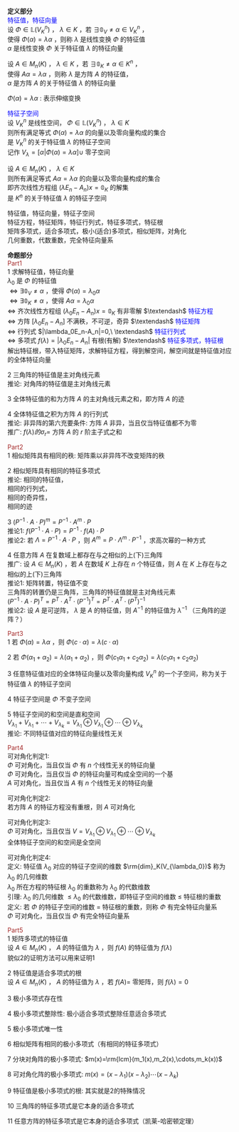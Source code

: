 **定义部分**  
<font color=blue>特征值，特征向量</font>  
设 $\Phi\in\mathbb{L}(V_K^n)$ ， $\lambda\in K$ ，若 $\exists\mathbb{0}_V\neq\alpha\in V_K^n$ ，  
使得 $\Phi(\alpha)=\lambda\alpha$ ，则称 $\lambda$ 是线性变换 $\Phi$ 的特征值  
 $\alpha$ 是线性变换 $\Phi$ 关于特征值 $\lambda$ 的特征向量  
  
设 $A\in M_n(K)$ ， $\lambda\in K$ ，若 $\exists\mathbb{0}_K\neq\alpha\in K^n$ ，  
使得 $A\alpha=\lambda\alpha$ ，则称 $\lambda$ 是方阵 $A$ 的特征值，  
 $\alpha$ 是方阵 $A$ 的关于特征值 $\lambda$ 的特征向量  
  
 $\Phi(\alpha)=\lambda\alpha$ : 表示伸缩变换  
  
<font color=blue>特征子空间</font>  
设 $V_K^n$ 是线性空间， $\Phi\in\mathbb{L}(V_K^n)$ ， $\lambda\in K$   
则所有满足等式 $\Phi(\alpha)=\lambda\alpha$ 的向量以及零向量构成的集合  
是 $V_K^n$ 的关于特征值 $\lambda$ 的特征子空间  
记作 $V_\lambda=[\alpha|\Phi(\alpha)=\lambda\alpha]\cup$ 零子空间  
  
设 $A\in M_n(K)$ ， $\lambda\in K$   
则所有满足等式 $A\alpha=\lambda\alpha$ 的向量以及零向量构成的集合  
即齐次线性方程组 $(\lambda E_n-A_n)x=\mathbb{0}_K$ 的解集  
是 $K^n$ 的关于特征值 $\lambda$ 的特征子空间  
  
特征值，特征向量，特征子空间  
特征方程，特征矩阵，特征行列式，特征多项式，特征根  
矩阵多项式，适合多项式，极小(适合)多项式，相似矩阵，对角化  
几何重数，代数重数，完全特征向量系  
  
**命题部分**  
<font color=brown>Part1</font>  
1 求解特征值，特征向量  
 $\lambda_0$ 是 $\Phi$ 的特征值  
 $\Leftrightarrow\exists\mathbb{0}_V\neq\alpha$ ，使得 $\Phi(\alpha)=\lambda_0\alpha$   
 $\Leftrightarrow\exists\mathbb{0}_K\neq\alpha$ ，使得 $A\alpha=\lambda_0\alpha$   
 $\Leftrightarrow$ 齐次线性方程组 $(\lambda_0E_n-A_n)x=\mathbb{0}_K$ 有非零解 $\textendash$ <font color=blue>特征方程</font>  
 $\Leftrightarrow$ 方阵 $[\lambda_0E_n-A_n]$ 不满秩，不可逆，奇异 $\textendash$ <font color=blue>特征矩阵</font>  
 $\Leftrightarrow$ 行列式 $|\lambda_0E_n-A_n|=0,\ \textendash$ <font color=blue>特征行列式</font>  
 $\Leftrightarrow$ 多项式 $f(\lambda)=|\lambda_0E_n-A_n|$ 有根(有解) $\textendash$ <font color=blue>特征多项式，特征根</font>  
解出特征根，带入特征矩阵，求解特征方程，得到解空间，解空间就是特征值对应的全体特征向量  
  
2 三角阵的特征值是主对角线元素  
  推论: 对角阵的特征值是主对角线元素  
  
3 全体特征值的和为方阵 $A$ 的主对角线元素之和，即方阵 $A$ 的迹  
  
4 全体特征值之积为方阵 $A$ 的行列式  
  推论: 非异阵的第六充要条件: 方阵 $A$ 非异，当且仅当特征值都不为零  
  推广:  $f(\lambda)的\sigma_r=$ 方阵 $A$ 的 $r$ 阶主子式之和  
  
<font color=brown>Part2</font>  
1 相似矩阵具有相同的秩: 矩阵乘以非异阵不改变矩阵的秩  
  
2 相似矩阵具有相同的特征多项式  
  推论: 相同的特征值，  
       相同的行列式，  
       相同的奇异性，  
       相同的迹  
  
3  $(P^{-1}\cdot A\cdot P)^m=P^{-1}\cdot A^m\cdot P$   
  推论1:  $f(P^{-1}\cdot A\cdot P)=P^{-1}\cdot f(A)\cdot P$   
  推论2: 若 $\Lambda=P^{-1}\cdot A\cdot P$ ，则 $A^m=P\cdot\Lambda^m\cdot P^{-1}$ ，求高次幂的一种方式  
  
4 任意方阵 $A$ 在复数域上都存在与之相似的上(下)三角阵  
  推广: 设 $A\in M_n(K)$ ，若 $A$ 在数域 $K$ 上存在 $n$ 个特征值，则 $A$ 在 $K$ 上存在与之相似的上(下)三角阵  
  推论1: 矩阵转置，特征值不变  
        三角阵的转置仍是三角阵，三角阵的特征值就是主对角线元素  
         $(P^{-1}\cdot A\cdot P)^T=P^T\cdot A^T\cdot(P^{-1})^T=P^T\cdot A^T\cdot(P^T)^{-1}$   
  推论2: 设 $A$ 是可逆阵， $\lambda$ 是 $A$ 的特征值，则 $A^{-1}$ 的特征值为 $\lambda^{-1}$ （三角阵的逆阵？）  
  
<font color=brown>Part3</font>  
1 若 $\Phi(\alpha)=\lambda\alpha$ ，则 $\Phi(c\cdot\alpha)=\lambda(c\cdot\alpha)$   
  
2 若 $\Phi(\alpha_1+\alpha_2)=\lambda(\alpha_1+\alpha_2)$ ，则 $\Phi(c_1\alpha_1+c_2\alpha_2)=\lambda(c_1\alpha_1+c_2\alpha_2)$   
  
3 任意特征值对应的全体特征向量以及零向量构成 $V_K^n$ 的一个子空间，称为关于特征值 $\lambda$ 的特征子空间  
  
4 特征子空间是 $\Phi$ 不变子空间  
  
5 特征子空间的和空间是直和空间  
   $V_{\lambda_1}+V_{\lambda_1}+\cdots+V_{\lambda_k}=V_{\lambda_1}\oplus V_{\lambda_1}\oplus \cdots\oplus V_{\lambda_k}$   
  推论: 不同特征值对应的特征向量线性无关  
  
<font color=brown>Part4</font>  
可对角化判定1:   
 $\Phi$ 可对角化，当且仅当 $\Phi$ 有 $n$ 个线性无关的特征向量  
 $\Phi$ 可对角化，当且仅当 $\Phi$ 的特征向量可构成全空间的一个基  
 $A$ 可对角化，当且仅当 $A$ 有 $n$ 个线性无关的特征向量  
  
可对角化判定2:  
若方阵 $A$ 的特征方程没有重根，则 $A$ 可对角化  
  
可对角化判定3:  
 $\Phi$ 可对角化，当且仅当 $V=V_{\lambda_1}\oplus V_{\lambda_1}\oplus \cdots\oplus V_{\lambda_k}$   
全体特征子空间的和空间是全空间  
  
可对角化判定4:  
定义: 特征值 $\lambda_0$ 对应的特征子空间的维数 $\rm{dim}_K(V_{\lambda_0})$ 称为 $\lambda_0$ 的几何维数  
      $\lambda_0$ 所在方程的特征根 $\lambda_0$ 的重数称为 $\lambda_0$ 的代数维数  
引理:  $\lambda_0$ 的几何维数 $\le\lambda_0$ 的代数维数，即特征子空间的维数 $\le$ 特征根的重数  
定义: 若 $\Phi$ 的特征子空间的维数 $=$ 特征根的重数，则称 $\Phi$ 有完全特征向量系  
 $\Phi$ 可对角化，当且仅当 $\Phi$ 有完全特征向量系  
  
<font color=brown>Part5</font>  
1 矩阵多项式的特征值  
设 $A\in M_n(K)$ ， $A$ 的特征值为 $\lambda$ ，则 $f(A)$ 的特征值为 $f(\lambda)$   
貌似2的证明方法可以用来证明1  
  
2 特征值是适合多项式的根  
设 $A\in M_n(K)$ ， $A$ 的特征值为 $\lambda$ ，若 $f(A)=$ 零矩阵，则 $f(\lambda)=0$   
  
3 极小多项式存在性  
  
4 极小多项式整除性: 极小适合多项式整除任意适合多项式  
  
5 极小多项式唯一性  
  
6 相似矩阵有相同的极小多项式（有相同的特征多项式）  
  
7 分块对角阵的极小多项式:  $m(x)=\rm{lcm}(m_1(x),m_2(x),\cdots,m_k(x))$   
  
8 可对角化阵的极小多项式:  $m(x)=(x-\lambda_1)(x-\lambda_2)\cdots(x-\lambda_k)$   
  
9 特征值是极小多项式的根: 其实就是2的特殊情况  
  
10 三角阵的特征多项式是它本身的适合多项式  
  
11 任意方阵的特征多项式是它本身的适合多项式（凯莱-哈密顿定理）  
